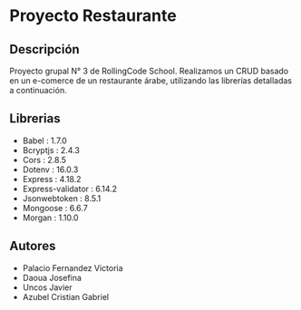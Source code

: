 # Proyecto Restaurante

## Descripción

Proyecto grupal N° 3 de RollingCode School. Realizamos un CRUD basado en un e-comerce de un restaurante árabe, utilizando las librerías detalladas a continuación.

## Librerias
- Babel : 1.7.0
- Bcryptjs : 2.4.3
- Cors : 2.8.5
- Dotenv : 16.0.3
- Express : 4.18.2
- Express-validator : 6.14.2
- Jsonwebtoken : 8.5.1
- Mongoose : 6.6.7
- Morgan : 1.10.0

## Autores
- Palacio Fernandez Victoria
- Daoua Josefina
- Uncos Javier
- Azubel Cristian Gabriel